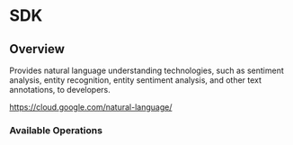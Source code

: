 # SDK

## Overview

Provides natural language understanding technologies, such as sentiment analysis, entity recognition, entity sentiment analysis, and other text annotations, to developers.

<https://cloud.google.com/natural-language/>
### Available Operations

